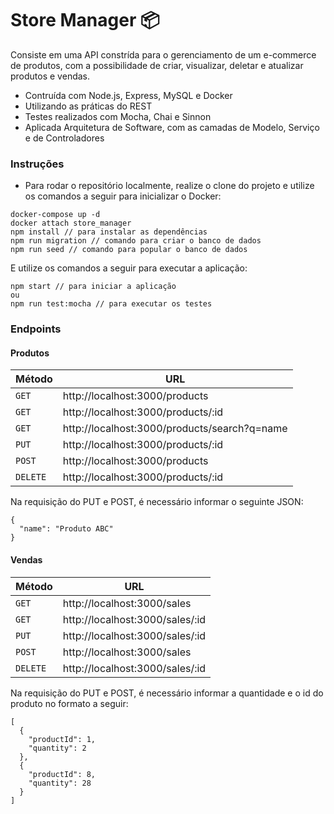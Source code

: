 # Store Manager 📦

Consiste em uma API constrída para o gerenciamento de um e-commerce de produtos, com a possibilidade de criar, visualizar, deletar e atualizar produtos e vendas. 

* Contruída com Node.js, Express, MySQL e Docker
* Utilizando as práticas do REST
* Testes realizados com Mocha, Chai e Sinnon
* Aplicada Arquitetura de Software, com as camadas de Modelo, Serviço e de Controladores


### Instruções

- Para rodar o repositório localmente, realize o clone do projeto e utilize os comandos a seguir para inicializar o Docker:

```
docker-compose up -d
docker attach store_manager
npm install // para instalar as dependências
npm run migration // comando para criar o banco de dados
npm run seed // comando para popular o banco de dados
```

E utilize os comandos a seguir para executar a aplicação:

```
npm start // para iniciar a aplicação
ou
npm run test:mocha // para executar os testes
```

### Endpoints

#### Produtos

| Método | URL |
|---|---|
| `GET` | http://localhost:3000/products |
| `GET` | http://localhost:3000/products/:id |
| `GET` | http://localhost:3000/products/search?q=name |
| `PUT` | http://localhost:3000/products/:id |
| `POST` | http://localhost:3000/products |
| `DELETE` | http://localhost:3000/products/:id |


Na requisição do PUT e POST, é necessário informar o seguinte JSON:

```
{ 
  "name": "Produto ABC"
}
```

#### Vendas

| Método | URL |
|---|---|
| `GET` | http://localhost:3000/sales |
| `GET` | http://localhost:3000/sales/:id |
| `PUT` | http://localhost:3000/sales/:id |
| `POST` | http://localhost:3000/sales |
| `DELETE` | http://localhost:3000/sales/:id |


Na requisição do PUT e POST, é necessário informar a quantidade e o id do produto no formato a seguir:

```
[
  {
    "productId": 1,
    "quantity": 2
  }, 
  { 
    "productId": 8,
    "quantity": 28
  }
]
```
